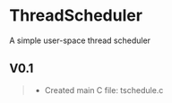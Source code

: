 ThreadScheduler
===============

A simple user-space thread scheduler

## V0.1
> * Created main C file: tschedule.c